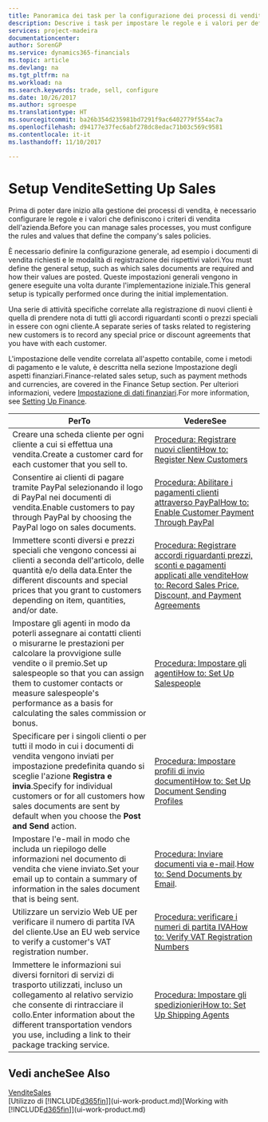 ```yaml
---
title: Panoramica dei task per la configurazione dei processi di vendita | Documenti Microsoft
description: Descrive i task per impostare le regole e i valori per definire i criteri e processi di vendita.
services: project-madeira
documentationcenter: 
author: SorenGP
ms.service: dynamics365-financials
ms.topic: article
ms.devlang: na
ms.tgt_pltfrm: na
ms.workload: na
ms.search.keywords: trade, sell, configure
ms.date: 10/26/2017
ms.author: sgroespe
ms.translationtype: HT
ms.sourcegitcommit: ba26b354d235981bd7291f9ac6402779f554ac7a
ms.openlocfilehash: d94177e37fec6abf278dc8edac71b03c569c9581
ms.contentlocale: it-it
ms.lasthandoff: 11/10/2017

---
```

# <a name="setting-up-sales"></a><span data-ttu-id="26fd9-103">Setup Vendite</span><span class="sxs-lookup"><span data-stu-id="26fd9-103">Setting Up Sales</span></span>
<span data-ttu-id="26fd9-104">Prima di poter dare inizio alla gestione dei processi di vendita, è necessario configurare le regole e i valori che definiscono i criteri di vendita dell'azienda.</span><span class="sxs-lookup"><span data-stu-id="26fd9-104">Before you can manage sales processes, you must configure the rules and values that define the company's sales policies.</span></span>

<span data-ttu-id="26fd9-105">È necessario definire la configurazione generale, ad esempio i documenti di vendita richiesti e le modalità di registrazione dei rispettivi valori.</span><span class="sxs-lookup"><span data-stu-id="26fd9-105">You must define the general setup, such as which sales documents are required and how their values are posted.</span></span> <span data-ttu-id="26fd9-106">Queste impostazioni generali vengono in genere eseguite una volta durante l'implementazione iniziale.</span><span class="sxs-lookup"><span data-stu-id="26fd9-106">This general setup is typically performed once during the initial implementation.</span></span>

<span data-ttu-id="26fd9-107">Una serie di attività specifiche correlate alla registrazione di nuovi clienti è quella di prendere nota di tutti gli accordi riguardanti sconti o prezzi speciali in essere con ogni cliente.</span><span class="sxs-lookup"><span data-stu-id="26fd9-107">A separate series of tasks related to registering new customers is to record any special price or discount agreements that you have with each customer.</span></span>

<span data-ttu-id="26fd9-108">L'impostazione delle vendite correlata all'aspetto contabile, come i metodi di pagamento e le valute, è descritta nella sezione Impostazione degli aspetti finanziari.</span><span class="sxs-lookup"><span data-stu-id="26fd9-108">Finance-related sales setup, such as payment methods and currencies, are covered in the Finance Setup section.</span></span> <span data-ttu-id="26fd9-109">Per ulteriori informazioni, vedere [Impostazione di dati finanziari](finance-setup-finance.md).</span><span class="sxs-lookup"><span data-stu-id="26fd9-109">For more information, see [Setting Up Finance](finance-setup-finance.md).</span></span>

| <span data-ttu-id="26fd9-110">Per</span><span class="sxs-lookup"><span data-stu-id="26fd9-110">To</span></span> | <span data-ttu-id="26fd9-111">Vedere</span><span class="sxs-lookup"><span data-stu-id="26fd9-111">See</span></span> |
| --- | --- |
| <span data-ttu-id="26fd9-112">Creare una scheda cliente per ogni cliente a cui si effettua una vendita.</span><span class="sxs-lookup"><span data-stu-id="26fd9-112">Create a customer card for each customer that you sell to.</span></span> |[<span data-ttu-id="26fd9-113">Procedura: Registrare nuovi clienti</span><span class="sxs-lookup"><span data-stu-id="26fd9-113">How to: Register New Customers</span></span>](sales-how-register-new-customers.md) |
| <span data-ttu-id="26fd9-114">Consentire ai clienti di pagare tramite PayPal selezionando il logo di PayPal nei documenti di vendita.</span><span class="sxs-lookup"><span data-stu-id="26fd9-114">Enable customers to pay through PayPal by choosing the PayPal logo on sales documents.</span></span> |[<span data-ttu-id="26fd9-115">Procedura: Abilitare i pagamenti clienti attraverso PayPal</span><span class="sxs-lookup"><span data-stu-id="26fd9-115">How to: Enable Customer Payment Through PayPal</span></span>](sales-how-enable-payment-service-extensions.md) |
| <span data-ttu-id="26fd9-116">Immettere sconti diversi e prezzi speciali che vengono concessi ai clienti a seconda dell'articolo, delle quantità e/o della data.</span><span class="sxs-lookup"><span data-stu-id="26fd9-116">Enter the different discounts and special prices that you grant to customers depending on item, quantities, and/or date.</span></span> |[<span data-ttu-id="26fd9-117">Procedura: Registrare accordi riguardanti prezzi, sconti e pagamenti applicati alle vendite</span><span class="sxs-lookup"><span data-stu-id="26fd9-117">How to: Record Sales Price, Discount, and Payment Agreements</span></span>](sales-how-record-sales-price-discount-payment-agreements.md) |
| <span data-ttu-id="26fd9-118">Impostare gli agenti in modo da poterli assegnare ai contatti clienti o misurarne le prestazioni per calcolare la provvigione sulle vendite o il premio.</span><span class="sxs-lookup"><span data-stu-id="26fd9-118">Set up salespeople so that you can assign them to customer contacts or measure salespeople's performance as a basis for calculating the sales commission or bonus.</span></span> |[<span data-ttu-id="26fd9-119">Procedura: Impostare gli agenti</span><span class="sxs-lookup"><span data-stu-id="26fd9-119">How to: Set Up Salespeople</span></span>](sales-how-setup-salespeople.md) |
| <span data-ttu-id="26fd9-120">Specificare per i singoli clienti o per tutti il modo in cui i documenti di vendita vengono inviati per impostazione predefinita quando si sceglie l'azione **Registra e invia**.</span><span class="sxs-lookup"><span data-stu-id="26fd9-120">Specify for individual customers or for all customers how sales documents are sent by default when you choose the **Post and Send** action.</span></span> |[<span data-ttu-id="26fd9-121">Procedura: Impostare profili di invio documenti</span><span class="sxs-lookup"><span data-stu-id="26fd9-121">How to: Set Up Document Sending Profiles</span></span>](sales-how-setup-document-send-profiles.md) |
| <span data-ttu-id="26fd9-122">Impostare l'e-mail in modo che includa un riepilogo delle informazioni nel documento di vendita che viene inviato.</span><span class="sxs-lookup"><span data-stu-id="26fd9-122">Set your email up to contain a summary of information in the sales document that is being sent.</span></span> |<span data-ttu-id="26fd9-123">[Procedura: Inviare documenti via e-mail](ui-how-send-documents-email.md).</span><span class="sxs-lookup"><span data-stu-id="26fd9-123">[How to: Send Documents by Email](ui-how-send-documents-email.md).</span></span> |
|<span data-ttu-id="26fd9-124">Utilizzare un servizio Web UE per verificare il numero di partita IVA del cliente.</span><span class="sxs-lookup"><span data-stu-id="26fd9-124">Use an EU web service to verify a customer's VAT registration number.</span></span>|[<span data-ttu-id="26fd9-125">Procedura: verificare i numeri di partita IVA</span><span class="sxs-lookup"><span data-stu-id="26fd9-125">How to: Verify VAT Registration Numbers</span></span>](finance-setup-vat.md)|
|<span data-ttu-id="26fd9-126">Immettere le informazioni sui diversi fornitori di servizi di trasporto utilizzati, incluso un collegamento al relativo servizio che consente di rintracciare il collo.</span><span class="sxs-lookup"><span data-stu-id="26fd9-126">Enter information about the different transportation vendors you use, including a link to their package tracking service.</span></span>|[<span data-ttu-id="26fd9-127">Procedura: Impostare gli spedizionieri</span><span class="sxs-lookup"><span data-stu-id="26fd9-127">How to: Set Up Shipping Agents</span></span>](sales-how-to-set-up-shipping-agents.md)|

## <a name="see-also"></a><span data-ttu-id="26fd9-128">Vedi anche</span><span class="sxs-lookup"><span data-stu-id="26fd9-128">See Also</span></span>
[<span data-ttu-id="26fd9-129">Vendite</span><span class="sxs-lookup"><span data-stu-id="26fd9-129">Sales</span></span>](sales-manage-sales.md)  
<span data-ttu-id="26fd9-130">[Utilizzo di [!INCLUDE[d365fin](includes/d365fin_md.md)]](ui-work-product.md)</span><span class="sxs-lookup"><span data-stu-id="26fd9-130">[Working with [!INCLUDE[d365fin](includes/d365fin_md.md)]](ui-work-product.md)</span></span>

